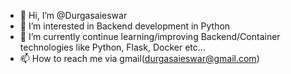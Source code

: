 - 👋 Hi, I’m @Durgasaieswar
- 👀 I’m interested in Backend development in Python
- 🌱 I’m currently continue learning/improving Backend/Container technologies like Python, Flask, Docker etc...
- 📫 How to reach me via gmail(durgasaieswar@gmail.com)

<!---
Durgasaieswar/Durgasaieswar is a ✨ special ✨ repository because its `README.md` (this file) appears on your GitHub profile.
You can click the Preview link to take a look at your changes.
--->
